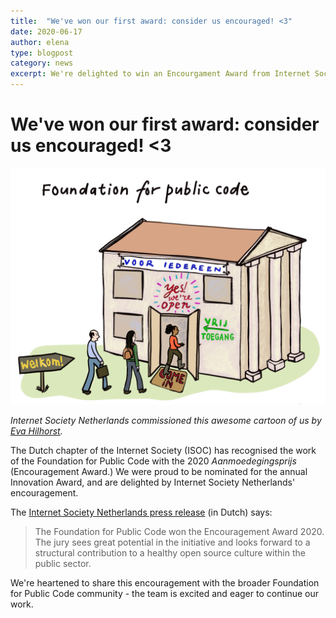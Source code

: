 ```yaml
---
title:  "We've won our first award: consider us encouraged! <3"
date: 2020-06-17
author: elena
type: blogpost
category: news
excerpt: We're delighted to win an Encourgament Award from Internet Society Netherlands (as part of the 2020 Innovation Award)
---
```


# We've won our first award: consider us encouraged! <3

![ISOC award 2020 Foundation for Public Code cartoon by Eva Hilhorst](/assets/ISOC-award-2020-cartoon-Eva-Hilhorst.jpg)

*Internet Society Netherlands commissioned this awesome cartoon of us by [Eva Hilhorst](https://evahilhorst.blogspot.com/).*

The Dutch chapter of the Internet Society (ISOC) has recognised the work of the Foundation for Public Code with the 2020 *Aanmoedegingsprijs* (Encouragement Award.) We were proud to be nominated for the annual Innovation Award, and are delighted by Internet Society Netherlands' encouragement.

The [Internet Society Netherlands press release](https://awards.isoc.nl/innovatie/2020/) (in Dutch) says:

> The Foundation for Public Code won the Encouragement Award 2020. The jury sees great potential in the initiative and looks forward to a structural contribution to a healthy open source culture within the public sector.

We're heartened to share this encouragement with the broader Foundation for Public Code community - the team is excited and eager to continue our work.

